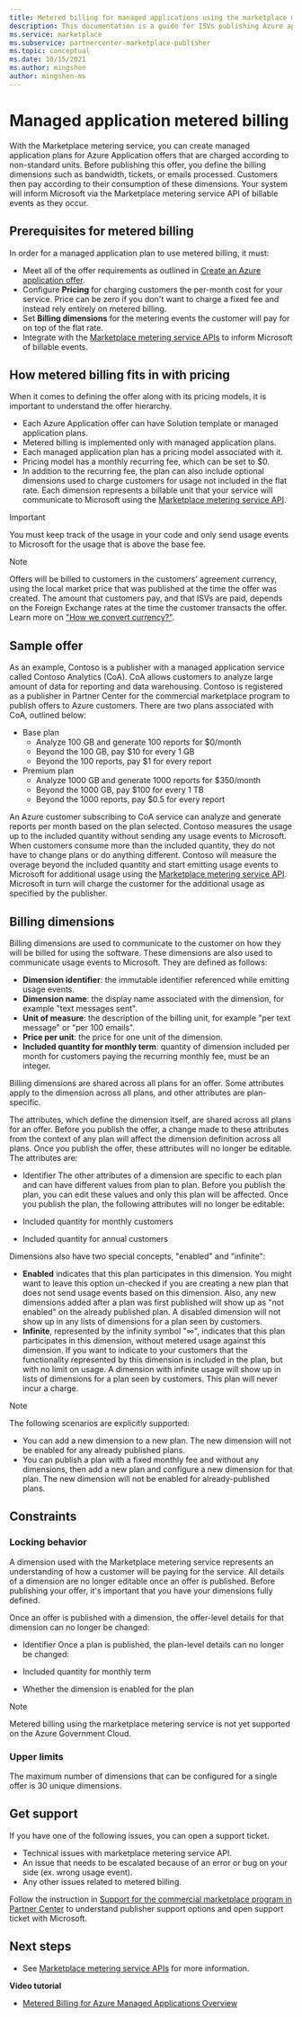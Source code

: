 ```yaml
---
title: Metered billing for managed applications using the marketplace metering service | Azure Marketplace
description: This documentation is a guide for ISVs publishing Azure applications with flexible billing models (Azure Marketplace). 
ms.service: marketplace 
ms.subservice: partnercenter-marketplace-publisher
ms.topic: conceptual
ms.date: 10/15/2021
ms.author: mingshen
author: mingshen-ms
---
```


# Managed application metered billing

With the Marketplace metering service, you can create managed application plans for Azure Application offers that are charged according to non-standard units. Before publishing this offer, you define the billing dimensions such as bandwidth, tickets, or emails processed. Customers then pay according to their consumption of these dimensions.  Your system will inform Microsoft via the Marketplace metering service API of billable events as they occur.

## Prerequisites for metered billing

In order for a managed application plan to use metered billing, it must:

* Meet all of the offer requirements as outlined in [Create an Azure application offer](azure-app-offer-setup.md).
* Configure **Pricing** for charging customers the per-month cost for your service. Price can be zero if you don't want to charge a fixed fee and instead rely entirely on metered billing.
* Set **Billing dimensions** for the metering events the customer will pay for on top of the flat rate.
* Integrate with the [Marketplace metering service APIs](./marketplace-metering-service-apis.md) to inform Microsoft of billable events.

## How metered billing fits in with pricing

When it comes to defining the offer along with its pricing models, it is important to understand the offer hierarchy.

* Each Azure Application offer can have Solution template or managed application plans.
* Metered billing is implemented only with managed application plans.
* Each managed application plan has a pricing model associated with it.
* Pricing model has a monthly recurring fee, which can be set to $0.
* In addition to the recurring fee, the plan can also include optional dimensions used to charge customers for usage not included in the flat rate. Each dimension represents a billable unit that your service will communicate to Microsoft using the [Marketplace metering service API](marketplace-metering-service-apis.md).
> [!IMPORTANT]
> You must keep track of the usage in your code and only send usage events to Microsoft for the usage that is above the base fee.

> [!Note]
> Offers will be billed to customers in the customers’ agreement currency, using the local market price that was published at the time the offer was created. The amount that customers pay, and that ISVs are paid, depends on the Foreign Exchange rates at the time the customer transacts the offer. Learn more on ["How we convert currency?"](/azure/marketplace/marketplace-geo-availability-currencies).
## Sample offer

As an example, Contoso is a publisher with a managed application service called Contoso Analytics (CoA). CoA allows customers to analyze large amount of data for reporting and data warehousing. Contoso is registered as a publisher in Partner Center for the commercial marketplace program to publish offers to Azure customers. There are two plans associated with CoA, outlined below:

* Base plan
    * Analyze 100 GB and generate 100 reports for $0/month
    * Beyond the 100 GB, pay $10 for every 1 GB
    * Beyond the 100 reports, pay $1 for every report
* Premium plan
    * Analyze 1000 GB and generate 1000 reports for $350/month
    * Beyond the 1000 GB, pay $100 for every 1 TB
    * Beyond the 1000 reports, pay $0.5 for every report

An Azure customer subscribing to CoA service can analyze and generate reports per month based on the plan selected. Contoso measures the usage up to the included quantity without sending any usage events to Microsoft. When customers consume more than the included quantity, they do not have to change plans or do anything different. Contoso will measure the overage beyond the included quantity and start emitting usage events to Microsoft for additional usage using the [Marketplace metering service API](./marketplace-metering-service-apis.md). Microsoft in turn will charge the customer for the additional usage as specified by the publisher.

## Billing dimensions

Billing dimensions are used to communicate to the customer on how they will be billed for using the software.  These dimensions are also used to communicate usage events to Microsoft. They are defined as follows:

* **Dimension identifier**: the immutable identifier referenced while emitting usage events.
* **Dimension name**: the display name associated with the dimension, for example "text messages sent".
* **Unit of measure**: the description of the billing unit, for example "per text message" or "per 100 emails".
* **Price per unit**: the price for one unit of the dimension.
* **Included quantity for monthly term**: quantity of dimension included per month for customers paying the recurring monthly fee, must be an integer.

Billing dimensions are shared across all plans for an offer. Some attributes apply to the dimension across all plans, and other attributes are plan-specific.

The attributes, which define the dimension itself, are shared across all plans for an offer. Before you publish the offer, a change made to these attributes from the context of any plan will affect the dimension definition across all plans. Once you publish the offer, these attributes will no longer be editable. The attributes are:

* Identifier
The other attributes of a dimension are specific to each plan and can have different values from plan to plan. Before you publish the plan, you can edit these values and only this plan will be affected. Once you publish the plan, the following attributes will no longer be editable:

* Included quantity for monthly customers
* Included quantity for annual customers

Dimensions also have two special concepts, "enabled" and "infinite":

* **Enabled** indicates that this plan participates in this dimension.  You might want to leave this option un-checked if you are creating a new plan that does not send usage events based on this dimension. Also, any new dimensions added after a plan was first published will show up as "not enabled" on the already published plan.  A disabled dimension will not show up in any lists of dimensions for a plan seen by customers.
* **Infinite**, represented by the infinity symbol "∞", indicates that this plan participates in this dimension, without metered usage against this dimension. If you want to indicate to your customers that the functionality represented by this dimension is included in the plan, but with no limit on usage.  A dimension with infinite usage will show up in lists of dimensions for a plan seen by customers.  This plan will never incur a charge.

>[!Note]
>The following scenarios are explicitly supported:
>- You can add a new dimension to a new plan. The new dimension will not be enabled for any already published plans.
>- You can publish a plan with a fixed monthly fee and without any dimensions, then add a new plan and configure a new dimension for that plan. The new dimension will not be enabled for already-published plans.

## Constraints

### Locking behavior

A dimension used with the Marketplace metering service represents an understanding of how a customer will be paying for the service.  All details of a dimension are no longer editable once an offer is published. Before publishing your offer, it's important that you have your dimensions fully defined.

Once an offer is published with a dimension, the offer-level details for that dimension can no longer be changed:

* Identifier
Once a plan is published, the plan-level details can no longer be changed:

* Included quantity for monthly term
* Whether the dimension is enabled for the plan

>[!Note]
>Metered billing using the marketplace metering service is not yet supported on the Azure Government Cloud.

### Upper limits

The maximum number of dimensions that can be configured for a single offer is 30 unique dimensions.

## Get support

If you have one of the following issues, you can open a support ticket.

* Technical issues with marketplace metering service API.
* An issue that needs to be escalated because of an error or bug on your side (ex. wrong usage event).
* Any other issues related to metered billing.

Follow the instruction in [Support for the commercial marketplace program in Partner Center](support.md) to understand publisher support options and open support ticket with Microsoft.

## Next steps

- See [Marketplace metering service APIs](marketplace-metering-service-apis.md) for more information.

**Video tutorial**

- [Metered Billing for Azure Managed Applications Overview](https://go.microsoft.com/fwlink/?linkid=2196310)



